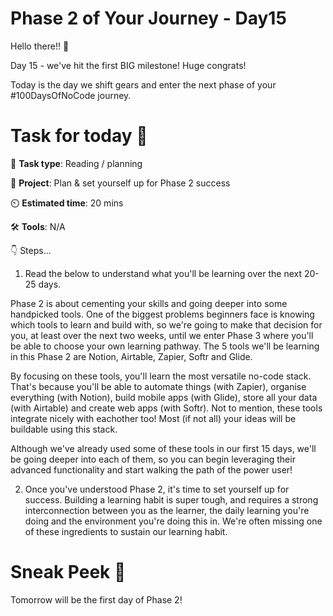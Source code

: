 # Phase 2 of Your Journey - Day15


Hello there!! 👋

Day 15 - we've hit the first BIG milestone! Huge congrats!

Today is the day we shift gears and enter the next phase of your #100DaysOfNoCode journey.

#  Task for today 🚀


📝 **Task type**: Reading / planning

🧱 **Project**: Plan & set yourself up for Phase 2 success

⏲️ **Estimated time**: 20 mins

🛠️ **Tools**: N/A

👇 Steps...

1. Read the below to understand what you'll be learning over the next 20-25 days. 

Phase 2 is about cementing your skills and going deeper into some handpicked tools. One of the biggest problems beginners face is knowing which tools to learn and build with, so we're going to make that decision for you, at least over the next two weeks, until we enter Phase 3 where you'll be able to choose your own learning pathway. The 5 tools we'll be learning in this Phase 2 are Notion, Airtable, Zapier, Softr and Glide.

By focusing on these tools, you'll learn the most versatile no-code stack. That's because you'll be able to automate things (with Zapier), organise everything (with Notion), build mobile apps (with Glide), store all your data (with Airtable) and create web apps (with Softr). Not to mention, these tools integrate nicely with eachother too! Most (if not all) your ideas will be buildable using this stack.

Although we've already used some of these tools in our first 15 days, we'll be going deeper into each of them, so you can begin leveraging their advanced functionality and start walking the path of the power user! 


2. Once you've understood Phase 2, it's time to set yourself up for success. Building a learning habit is super tough, and requires a strong interconnection between you as the learner, the daily learning you're doing and the environment you're doing this in. We're often missing one of these ingredients to sustain our learning habit.


# Sneak Peek 👀
Tomorrow will be the first day of Phase 2!
